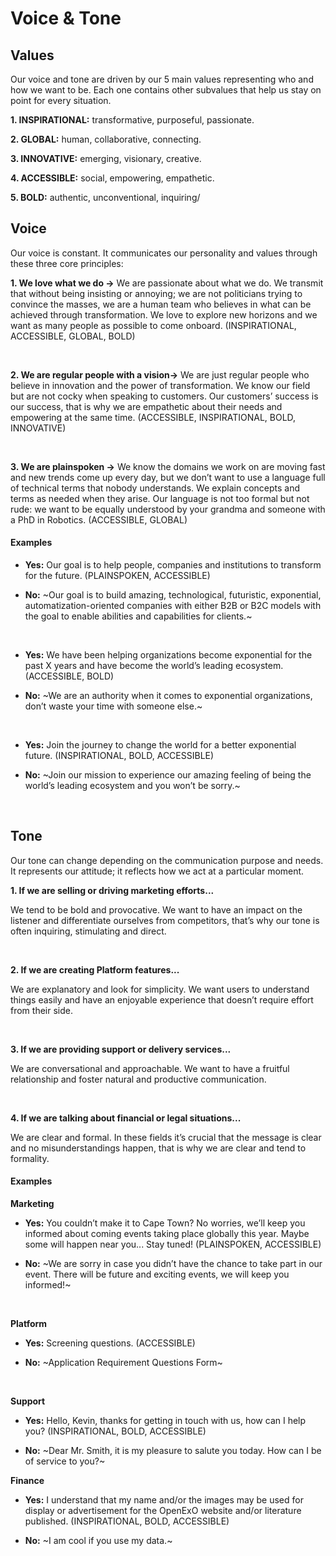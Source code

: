 # Voice & Tone

## Values

Our voice and tone are driven by our 5 main values representing who and how we want to be. Each one contains other subvalues that help us stay on point for every situation.

**1. INSPIRATIONAL:** transformative, purposeful, passionate.

**2. GLOBAL:** human, collaborative, connecting.

**3. INNOVATIVE:** emerging, visionary, creative.

**4. ACCESSIBLE:** social, empowering, empathetic.

**5. BOLD:** authentic, unconventional, inquiring/


## Voice
Our voice is constant. It communicates our personality and values through these three core principles:

**1. We love what we do →** We are passionate about what we do. We transmit that without being insisting or annoying; we are not politicians trying to convince the masses, we are a human team who believes in what can be achieved through transformation. We love to explore new horizons and we want as many people as possible to come onboard. (INSPIRATIONAL, ACCESSIBLE, GLOBAL, BOLD)

&nbsp;

**2. We are regular people with a vision→** We are just regular people who believe in innovation and the power of transformation. We know our field but are not cocky when speaking to customers. Our customers’ success is our success, that is why we are empathetic about their needs and empowering at the same time. (ACCESSIBLE, INSPIRATIONAL, BOLD, INNOVATIVE)

&nbsp;

**3. We are plainspoken →** We know the domains we work on are moving fast and new trends come up every day, but we don’t want to use a language full of technical terms that nobody understands. We explain concepts and terms as needed when they arise. Our language is not too formal but not rude: we want to be equally understood by your grandma and someone with a PhD in Robotics. (ACCESSIBLE, GLOBAL)

#### Examples
* **Yes:** Our goal is to help people, companies and institutions to transform for the future. (PLAINSPOKEN, ACCESSIBLE)

* **No:** ~Our goal is to build amazing, technological, futuristic, exponential, automatization-oriented companies with either B2B or B2C models with the goal to enable abilities and capabilities for clients.~

&nbsp;

* **Yes:** We have been helping organizations become exponential for the past X years and have become the world’s leading ecosystem. (ACCESSIBLE, BOLD)

* **No:** ~We are an authority when it comes to exponential organizations, don’t waste your time with someone else.~

&nbsp;

* **Yes:** Join the journey to change the world for a better exponential future. (INSPIRATIONAL, BOLD, ACCESSIBLE)

* **No:** ~Join our mission to experience our amazing feeling of being the world’s leading ecosystem and you won’t be sorry.~

&nbsp;
&nbsp;

## Tone
Our tone can change depending on the communication purpose and needs. It represents our attitude; it reflects how we act at a particular moment.

**1. If we are selling or driving marketing efforts...** 

We tend to be bold and provocative. We want to have an impact on the listener and differentiate ourselves from competitors, that’s why our tone is often inquiring, stimulating and direct.

&nbsp;

**2. If we are creating Platform features...** 

We are explanatory and look for simplicity. We want users to understand things easily and have an enjoyable experience that doesn’t require effort from their side.

&nbsp;

**3. If we are providing support or delivery services...**

We are conversational and approachable. We want to have a fruitful relationship and foster natural and productive communication.

&nbsp;

**4. If we are talking about financial or legal situations...**

We are clear and formal. In these fields it’s crucial that the message is clear and no misunderstandings happen, that is why we are clear and tend to formality. 

#### Examples

**Marketing** 
* **Yes:** You couldn’t make it to Cape Town? No worries, we’ll keep you informed about coming events taking place globally this year. Maybe some will happen near you... Stay tuned! (PLAINSPOKEN, ACCESSIBLE)

* **No:** ~We are sorry in case you didn’t have the chance to take part in our event. There will be future and exciting events, we will keep you informed!~

&nbsp;

**Platform** 
* **Yes:** Screening questions. (ACCESSIBLE)

* **No:** ~Application Requirement Questions Form~ 

&nbsp;

**Support** 
* **Yes:**  Hello, Kevin, thanks for getting in touch with us, how can I help you? (INSPIRATIONAL, BOLD, ACCESSIBLE)

* **No:** ~Dear Mr. Smith, it is my pleasure to salute you today. How can I be of service to you?~

**Finance** 
* **Yes:**  I understand that my name and/or the images may be used for display or advertisement for the OpenExO website and/or literature published.  (INSPIRATIONAL, BOLD, ACCESSIBLE)

* **No:** ~I am cool if you use my data.~
